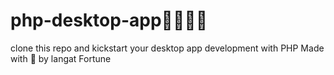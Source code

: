 # php-desktop-app👨‍💻👨‍💻
clone this repo and kickstart your desktop app development with PHP
Made with 💖 by langat Fortune
